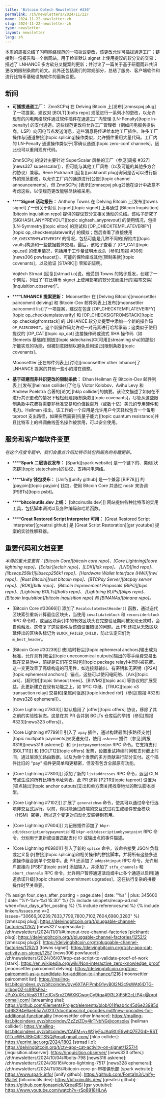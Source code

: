 ```yaml
---
title: 'Bitcoin Optech Newsletter #330'
permalink: /zh/newsletters/2024/11/22/
name: 2024-11-22-newsletter-zh
slug: 2024-11-22-newsletter-zh
type: newsletter
layout: newsletter
lang: zh
---
```

本周的周报总结了闪电网络规范的一项拟议更改，该更改允许可插拔通道工厂；链接到一份报告和一个新网站，用于检查默认 signet 上使用提议的软分叉的交易；描述了 LNHANCE 多方软分叉提案的更新；并讨论了一篇关于基于研磨而非共识更改的限制条款的论文。此外还包括我们的常规部分，总结了服务、客户端软件和流行比特币基础设施软件的最新变更。

## 新闻

- **<!--pluggable-channel-factories-->可插拔通道工厂：** ZmnSCPxj 在 Delving Bitcoin 上[发布][zmnscpxj plug]了一项提案，建议对 [BOLT][bolts repo] 规范进行一系列小的更改，以允许现有的闪电网络软件通过软件插件在通道工厂内管理 [LN-Penalty][topic ln-penalty] 的支付通道。这些规范更改将允许工厂管理者（例如闪电服务提供商，LSP）向闪电节点发送消息，这些消息将传递给本地工厂插件。许多工厂操作与[通道拼接][topic splicing]操作类似，允许插件重用大量代码。工厂内的 LN-Penalty 通道操作类似于[零确认通道][topic zero-conf channels]，因此也可以重用现有代码。

  ZmnSCPxj 的设计主要针对 SuperScalar 风格的工厂（参见[周报 #327][news327 superscalar]），但可能与其他工厂风格（以及可能的其他多方合约协议）兼容。Rene Pickhardt [回复][pickhardt plug]询问是否可以进行额外的规范更改，以允许工厂内的通道进行[公告][topic channel announcements]，但 ZmnSCPxj [表示][zmnscpxj plug2]他在设计中故意不考虑这些，以便规范更改能够尽快被采用。

- **<!--signet-activity-report-->****Signet 活动报告：** Anthony Towns 在 Delving Bitcoin 上[发布][towns signet]了一份关于默认 [signet][topic signet] 上与通过 [Bitcoin Inquisition][bitcoin inquisition repo] 提供的提议软分叉相关活动的总结。该帖子研究了 [SIGHASH_ANYPREVOUT][topic sighash_anyprevout] 的使用情况，包括 [LN-Symmetry][topic eltoo] 的测试和 [OP_CHECKTEMPLATEVERIFY][topic op_checktemplateverify] 的模拟；然后查看了直接使用 `OP_CHECKTEMPLATEVERIFY` 的情况，包括可能是几种不同的[保险库][topic vaults]构造和一些数据载体交易。最后，该帖子查看了 [OP_CAT][topic op_cat] 的使用情况，包括用于工作量证明水龙头（参见[周报 #306][news306 powfaucet]）、可能的保险库或其他[限制条款][topic covenants]，以及验证 [STARK][] 零知识证明。

  Vojtěch Strnad [回复][strnad i.o]说，他受到 Towns 的帖子启发，创建了一个网站，列出了“在比特币 signet 上使用部署的软分叉而进行的[每笔交易][inquisition.observer]”。

- **<!--update-to-lnhance-proposal-->****LNHANCE 提案更新：** Moonsettler 在 [Delving Bitcoin][moonsettler paircommit delving] 和 Bitcoin-Dev 邮件列表上[发布][moonsettler paircommit list]了一项提案，建议在包含 [OP_CHECKTEMPLATEVERIFY][topic op_checktemplateverify] 和 [OP_CHECKSIGFROMSTACK][topic op_checksigfromstack] 的 LNHANCE 软分叉提案中添加一个新的操作码 `OP_PAIRCOMMIT`。这个新操作码允许对一对元素进行哈希承诺；这类似于使用提议的 [OP_CAT][topic op_cat] 连接操作码或流式 SHA 操作码（如 Elements 基础的[侧链][topic sidechains]中[可用][streaming sha]的那些）所能实现的功能，但被刻意限制以避免启用递归[限制条款][topic covenants]。

  Moonsettler 还在邮件列表上[讨论][moonsettler other lnhance]了 LNHANCE 提案的其他一些小的潜在调整。

- **<!--covenants-based-on-grinding-rather-than-consensus-changes-->基于研磨而非共识更改的限制条款：** Ethan Heilman 在 Bitcoin-Dev 邮件列表上[发布][heilman collider]了他与 Victor Kolobov、Avihu Levy 和 Andrew Poelstra 合著的[论文][hklp collider]的摘要。该论文描述了如何在不进行共识更改的情况下轻松创建[限制条款][topic covenants]，尽管从这些限制条款中花费将需要非标准交易和价值数百万（或数十亿）美元的专用硬件和电力。Heilman 指出，该工作的一个应用是允许用户今天轻松包含一个备用 taproot 支出路径，如果突然需要[抗量子能力][topic quantum resistance]并且比特币上的椭圆曲线签名操作被禁用，可以安全使用。

## 服务和客户端软件变更

*在这个月度专题中，我们会重点介绍比特币钱包和服务的有趣更新。*

- **<!--spark-layer-two-protocol-announced-->****Spark 二层协议发布：**
  [Spark][spark website] 是一个链下的、类似[状态链][topic statechains]的协议，支持闪电网络。

- **<!--unify-wallet-announced-->****Unify 钱包发布：**
  [Unify][unify github] 是一个兼容 [BIP78][] 的 [payjoin][topic payjoin] 钱包，使用 Bitcoin Core 并通过 nostr 来协调 [PSBTs][topic psbt]。

- **<!--bitcoinutils-dev-launches-->****bitcoinutils.dev 上线：**
  [bitcoinutils.dev][] 网站提供各种比特币的实用工具，包括脚本调试以及各种编码和哈希函数。

- **<!--great-restored-script-interpreter-available-->****Great Restored Script Interpreter 可用：**
  [Great Restored Script Interpreter][greatrsi github] 是 [Great Script Restoration][gsr youtube] 提案的实验性解释器。

## 重要代码和文档变更

_本周的重大变更有：[Bitcoin Core][bitcoin core repo]、[Core Lightning][core lightning repo]、[Eclair][eclair repo]、[LDK][ldk repo]、
[LND][lnd repo]、[libsecp256k1][libsecp256k1 repo]、[Hardware Wallet Interface (HWI)][hwi repo]、[Rust Bitcoin][rust bitcoin repo]、[BTCPay Server][btcpay server repo]、[BDK][bdk repo]、[Bitcoin Improvement Proposals (BIPs)][bips repo]、[Lightning BOLTs][bolts repo]、
[Lightning BLIPs][blips repo]、[Bitcoin Inquisition][bitcoin inquisition repo] 和 [BINANAs][binana repo]。_

- [Bitcoin Core #30666][] 添加了 `RecalculateBestHeader()` 函数，通过迭代区块索引重新计算最佳区块头，当使用 `invalidateblock` 和 `reconsiderblock` RPC 命令时，或当区块索引中的有效区块头在完整验证期间被发现无效时，会自动触发。这修复了这些事件后该值设置错误的问题。此 PR 还把从无效区块延伸出的区块头标记为 `BLOCK_FAILED_CHILD`，防止认定它们为 `m_best_header`。

- [Bitcoin Core #30239][] 使[临时粉尘][topic ephemeral anchors]输出成为标准，允许具有[粉尘][topic uneconomical outputs]输出的零手续费交易出现在交易池中，前提是它们在交易[包][topic package relay]中同时被花费。这一变更改善了高级构造的可用性，如连接器输出、有密钥和无密钥（[P2A][topic ephemeral anchors]）锚点，这些可以使闪电网络、[Ark][topic ark]、[超时树][topic timeout trees]、[BitVM2][topic acc] 等协议的扩展受益。此更新建立在现有功能之上，如 1P1C 中继、[TRUC][topic v3 transaction relay] 交易和[亲属间驱逐][topic kindred rbf]（参见[周报 #328][news328 ephemeral]）。

- [Core Lightning #7833][] 默认启用了 [offer][topic offers] 协议，移除了其之前的实验性状态。这是在其 PR 合并到 BOLTs 仓库后的举措（参见[周报 #323][news323 offers]）。

- [Core Lightning #7799][] 引入了 `xpay` 插件，通过构建最优[多路径支付][topic multipath payments]来发送支付，使用 `askrene` 插件（参见[周报 #316][news316 askrene]）和 `injectpaymentonion` RPC 命令。它支持支付 [BOLT11][] 和 [BOLT12][topic offers] 发票，设置重试持续时间和支付截止时间，通过层添加路由数据，以及为单个发票的多方贡献进行部分支付。这个插件比旧的 “pay” 插件更简单和更精密，但没有包含全部原有功能。

- [Core Lightning #7800][] 添加了新的 `listaddresses` RPC 命令，返回 CLN 节点生成的所有比特币地址列表。此 PR 还将 [P2TR][topic taproot] 设置为[锚点输出][topic anchor outputs]支出和单方面关闭找零地址的默认脚本类型。

- [Core Lightning #7102][] 扩展了 `generatehsm` 命令，使其可以通过命令行选项非交互式运行。以前，你只能通过终端的交互式过程生成硬件安全模块（HSM）密钥，所以这个变更对自动化安装特别有用。

- [Core Lightning #7604][] 为记账插件添加了 `bkpr-editdescriptionbypaymentid` 和 `bkpr-editdescriptionbyoutpoint` RPC 命令，分别用于更新或设置匹配支付 ID 或输出点的事件描述。

- [Core Lightning #6980][] 引入了新的 `splice` 命令，该命令接受 JSON 负载或定义复杂[拼接][topic splicing]和相关操作的拼接脚本，并将所有这些多通道操作组合到单个交易中。此 PR 还添加了 `addpsbtinput` RPC 命令，允许用户直接向 [PSBT][topic psbt] 添加输入，并添加了 `stfu_channels` 和 `abort_channels` RPC 命令，允许用户暂停通道活动或中止多个通道以启用[通道承诺升级][topic channel commitment upgrades]，这在执行复杂的拼接操作时至关重要。

{% assign four_days_after_posting = page.date | date: "%s" | plus: 345600 | date: "%Y-%m-%d 15:30" %}
{% include snippets/recap-ad.md when=four_days_after_posting %}
{% include references.md %}
{% include linkers/issues.md v=2 issues="30666,30239,7833,7799,7800,7102,7604,6980,3283" %}
[zmnscpxj plug]: https://delvingbitcoin.org/t/pluggable-channel-factories/1252/
[news327 superscalar]: /zh/newsletters/2024/11/01/#timeout-tree-channel-factories
[pickhardt plug]: https://delvingbitcoin.org/t/pluggable-channel-factories/1252/2
[zmnscpxj plug2]: https://delvingbitcoin.org/t/pluggable-channel-factories/1252/3
[towns signet]: https://delvingbitcoin.org/t/ctv-apo-cat-activity-on-signet/1257
[news306 powfaucet]: /zh/newsletters/2024/06/07/#op-cat-script-to-validate-proof-of-work
[stark]: https://en.wikipedia.org/wiki/Non-interactive_zero-knowledge_proof
[moonsettler paircommit delving]: https://delvingbitcoin.org/t/op-paircommit-as-a-candidate-for-addition-to-lnhance/1216
[moonsettler paircommit list]: https://mailing-list.bitcoindevs.xyz/bitcoindev/xyv6XTAFIPmbG1yvB0l2N3c9sWAt6lDTG-xjIbogOZ-lc9RfsFeJ-JPuXuXKzVea8T9TztlCvSrxZOWXKCwogCy9tqa49l3LXjF5K2cLtP4=@protonmail.com/
[streaming sha]: https://github.com/ElementsProject/elements/blob/011feab4c45d6e23985dbd68294e6aeb5a7c0237/doc/tapscript_opcodes.md#new-opcodes-for-additional-functionality
[moonsettler other lnhance]: https://mailing-list.bitcoindevs.xyz/bitcoindev/ZzZziZOy4IrTNbNG@console/
[heilman collider]: https://mailing-list.bitcoindevs.xyz/bitcoindev/CAEM=y+W2jyFoJAq9XrE9whQ7EZG4HRST01TucWHJtBhQiRTSNQ@mail.gmail.com/
[hklp collider]: https://eprint.iacr.org/2024/1802
[strnad i.o]: https://delvingbitcoin.org/t/ctv-apo-cat-activity-on-signet/1257/4
[inquisition.observer]: https://inquisition.observer/
[news323 offers]: /zh/newsletters/2024/10/04/#bolts-798
[news316 askrene]: /zh/newsletters/2024/08/16/#core-lightning-7517
[news328 ephemeral]: /zh/newsletters/2024/11/08/#bitcoin-core-pr-审核俱乐部
[spark website]: https://www.spark.info/
[unify github]: https://github.com/Fonta1n3/Unify-Wallet
[bitcoinutils.dev]: https://bitcoinutils.dev/
[greatrsi github]: https://github.com/jonasnick/GreatRSI
[gsr youtube]: https://www.youtube.com/watch?v=rSp8918HLnA
